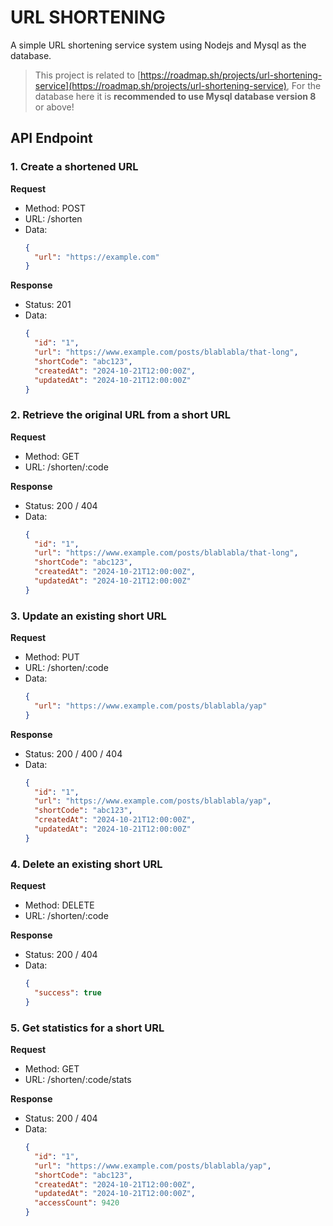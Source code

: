 # URL SHORTENING

A simple URL shortening service system using Nodejs and Mysql as the database.

> This project is related to [https://roadmap.sh/projects/url-shortening-service](https://roadmap.sh/projects/url-shortening-service), For the database here it is **recommended to use Mysql database version 8** or above!

## API Endpoint

### 1. Create a shortened URL

**Request**

- Method: POST
- URL: /shorten
- Data:
  ```json
  {
    "url": "https://example.com"
  }
  ```

**Response**

- Status: 201
- Data:
  ```json
  {
    "id": "1",
    "url": "https://www.example.com/posts/blablabla/that-long",
    "shortCode": "abc123",
    "createdAt": "2024-10-21T12:00:00Z",
    "updatedAt": "2024-10-21T12:00:00Z"
  }
  ```

### 2. Retrieve the original URL from a short URL

**Request**

- Method: GET
- URL: /shorten/:code

**Response**

- Status: 200 / 404
- Data:
  ```json
  {
    "id": "1",
    "url": "https://www.example.com/posts/blablabla/that-long",
    "shortCode": "abc123",
    "createdAt": "2024-10-21T12:00:00Z",
    "updatedAt": "2024-10-21T12:00:00Z"
  }
  ```

### 3. Update an existing short URL

**Request**

- Method: PUT
- URL: /shorten/:code
- Data:
  ```json
  {
    "url": "https://www.example.com/posts/blablabla/yap"
  }
  ```

**Response**

- Status: 200 / 400 / 404
- Data:
  ```json
  {
    "id": "1",
    "url": "https://www.example.com/posts/blablabla/yap",
    "shortCode": "abc123",
    "createdAt": "2024-10-21T12:00:00Z",
    "updatedAt": "2024-10-21T12:00:00Z"
  }
  ```

### 4. Delete an existing short URL

**Request**

- Method: DELETE
- URL: /shorten/:code

**Response**

- Status: 200 / 404
- Data:
  ```json
  {
    "success": true
  }
  ```

### 5. Get statistics for a short URL 

**Request**

- Method: GET
- URL: /shorten/:code/stats

**Response**

- Status: 200 / 404
- Data:
  ```json
  {
    "id": "1",
    "url": "https://www.example.com/posts/blablabla/yap",
    "shortCode": "abc123",
    "createdAt": "2024-10-21T12:00:00Z",
    "updatedAt": "2024-10-21T12:00:00Z",
    "accessCount": 9420
  }
  ```
